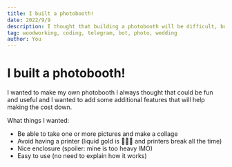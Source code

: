 ```yaml
---
title: I built a photobooth!
date: 2022/9/9
description: I thought that building a photobooth will be difficult, but it's not!
tag: woodworking, coding, telegram, bot, photo, wedding
author: You
---
```


# I built a photobooth!

I wanted to make my own photobooth I always thought that could be fun and useful and I wanted to add some additional features that will help making the cost down.

What things I wanted:
- Be able to take one or more pictures and make a collage
- Avoid having a printer (liquid gold is 💸💸💸 and printers break all the time)
- Nice enclosure (spoiler: mine is too heavy IMO)
- Easy to use (no need to explain how it works)
